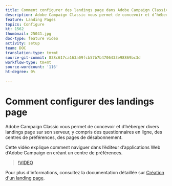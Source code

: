```yaml
---
title: Comment configurer des landings page dans Adobe Campaign Classic
description: Adobe Campaign Classic vous permet de concevoir et d’héberger divers landings page sur son serveur, y compris des questionnaires en ligne, des centres de préférences, des pages de désabonnement. Cette vidéo explique comment naviguer dans l’éditeur d’applications Web d’Adobe Campaign en créant un centre de préférences.
feature: Landing Pages
topics: Configure
kt: 1562
thumbnail: 25041.jpg
doc-type: feature video
activity: setup
team: DOC
translation-type: tm+mt
source-git-commit: 838c617ca163a09fcb57b7b4706433e98869bc3d
workflow-type: tm+mt
source-wordcount: '116'
ht-degree: 0%

---
```



# Comment configurer des landings page

Adobe Campaign Classic vous permet de concevoir et d’héberger divers landings page sur son serveur, y compris des questionnaires en ligne, des centres de préférences, des pages de désabonnement.

Cette vidéo explique comment naviguer dans l’éditeur d’applications Web d’Adobe Campaign en créant un centre de préférences.

>[!VIDEO](https://video.tv.adobe.com/v/25041?quality=12)

Pour plus d&#39;informations, consultez la documentation détaillée sur [Création d&#39;un landing page](https://docs.adobe.com/content/help/en/campaign-classic/using/designing-content/editing-html-content/creating-a-landing-page.html).
